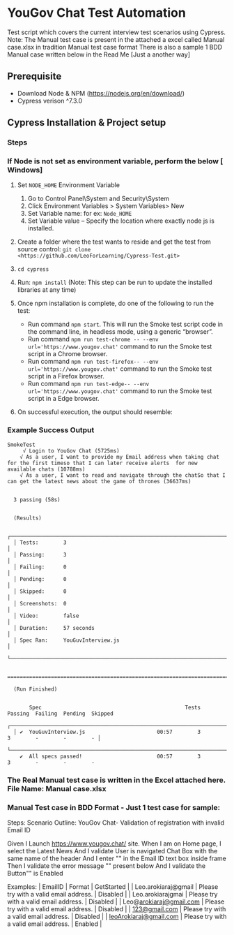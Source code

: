 # YouGov Chat Test Automation

Test script which covers the current interview test scenarios using Cypress.
Note: The Manual test case is present in the attached a excel called Manual case.xlsx in tradition Manual test case format
There is also a sample 1 BDD Manual case written below in the Read Me [Just a another way]

## Prerequisite

- Download Node & NPM (<https://nodejs.org/en/download/>)
- Cypress verison ^7.3.0

## Cypress Installation & Project setup

### Steps

### If Node is not set as environment variable, perform the below [ Windows]
1. Set `NODE_HOME` Environment Variable
   1. Go to Control Panel\System and Security\System
   2. Click Environment Variables > System Variables> New
   3. Set Variable name:  for ex: `Node_HOME`
   4. Set Variable value – Specify the location where exactly node js is installed.

2. Create a folder where the test wants to reside and get the test from source control:
       `git clone <https://github.com/LeoForLearning/Cypress-Test.git>`

4. `cd cypress`

5. Run: `npm install` (Note: This step can be run to update the installed libraries at any time)

6. Once npm installation is complete, do one of the following to run the test:
   - Run command `npm start`. This will run the Smoke test script code in the command line, in headless mode, using a generic “browser”.
   - Run command `npm run test-chrome -- --env url='https://www.yougov.chat'` command to run the Smoke   test  script in a Chrome browser.  
   - Run command `npm run test-firefox-- --env url='https://www.yougov.chat'`  command to run the Smoke test script in a Firefox browser.
   - Run command `npm run test-edge-- --env url='https://www.yougov.chat'`  command to run the Smoke test script in a Edge browser.
  
7. On successful execution, the output should resemble:

### Example Success Output

```Output
SmokeTest
     √ Login to YouGov Chat (5725ms)
    √ As a user, I want to provide my Email address when taking chat for the first timeso that I can later receive alerts  for new available chats (10788ms)
    √ As a user, I want to read and navigate through the chatSo that I can get the latest news about the game of thrones (36637ms)


  3 passing (58s)


  (Results)

  ┌────────────────────────────────────────────────────────────────────────────────────────────────┐
  │ Tests:        3                                                                                │
  │ Passing:      3                                                                                │
  │ Failing:      0                                                                                │
  │ Pending:      0                                                                                │
  │ Skipped:      0                                                                                │
  │ Screenshots:  0                                                                                │
  │ Video:        false                                                                            │
  │ Duration:     57 seconds                                                                       │
  │ Spec Ran:     YouGuvInterview.js                                                               │
  └────────────────────────────────────────────────────────────────────────────────────────────────┘


====================================================================================================

  (Run Finished)


       Spec                                              Tests  Passing  Failing  Pending  Skipped  
  ┌────────────────────────────────────────────────────────────────────────────────────────────────┐
  │ ✔  YouGuvInterview.js                       00:57        3        3        -        -        - │
  └────────────────────────────────────────────────────────────────────────────────────────────────┘
    ✔  All specs passed!                        00:57        3        3        -        -        -  

```

### The Real Manual test case is written in the Excel attached here. File Name: Manual case.xlsx
### Manual Test case in BDD Format - Just 1 test case for sample:

Steps:
Scenario Outline: YouGov Chat- Validation of registration with invalid Email ID

Given I Launch https://www.yougov.chat/ site.
When  I am on Home page, I select the Latest News
And   I validate User is navigated Chat Box with the same name of the header 
And   I enter "<EmailID>" in the Email ID text box inside frame
Then  I validate the error message "<Format>" present below
And   I validate the Button"<GetStarted>" is Enabled


Examples:
| EmailID                   |    Format                                   | GetStarted | 
| Leo.arokiaraj@gmail       | Please try with a valid email address.      |  Disabled  | 
| Leo.arokiarajgmai         | Please try with a valid email address.      |  Disabled  | 
| Leo@arokiaraj@gmail.com   | Please try with a valid email address.      |  Disabled  | 
| 123@gmail.com             | Please try with a valid email address.      |  Disabled  | 
| leoArokiaraj@gmail.com    | Please try with a valid email address.      |  Enabled   |


